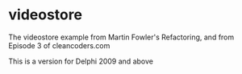 videostore
==========

The videostore example from Martin Fowler's Refactoring, and from Episode 3 of cleancoders.com

This is a version for Delphi 2009 and above